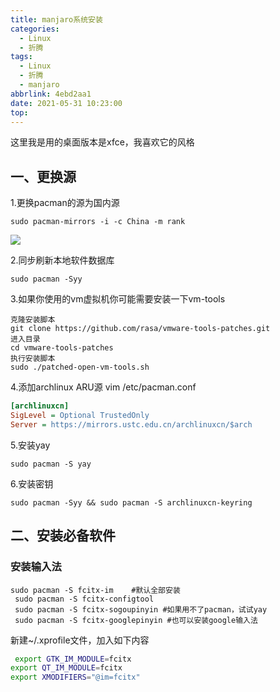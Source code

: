 ```yaml
---
title: manjaro系统安装
categories:
  - Linux
  - 折腾
tags:
  - Linux
  - 折腾
  - manjaro
abbrlink: 4ebd2aa1
date: 2021-05-31 10:23:00
top:
---
```


这里我是用的桌面版本是xfce，我喜欢它的风格
## 一、更换源
1.更换pacman的源为国内源

``` stylus
sudo pacman-mirrors -i -c China -m rank
```

![](https://storage-cn.github.io/images/2021/20210531150413.png)

2.同步刷新本地软件数据库

``` ebnf
sudo pacman -Syy
```
3.如果你使用的vm虚拟机你可能需要安装一下vm-tools

``` vim
克隆安装脚本
git clone https://github.com/rasa/vmware-tools-patches.git
进入目录
cd vmware-tools-patches
执行安装脚本
sudo ./patched-open-vm-tools.sh
```
4.添加archlinux ARU源
vim /etc/pacman.conf

``` ini
[archlinuxcn]
SigLevel = Optional TrustedOnly
Server = https://mirrors.ustc.edu.cn/archlinuxcn/$arch
```
5.安装yay

``` ebnf
sudo pacman -S yay
```

6.安装密钥

``` ebnf
sudo pacman -Syy && sudo pacman -S archlinuxcn-keyring
```
## 二、安装必备软件
### 安装输入法
 

``` nginx
sudo pacman -S fcitx-im    #默认全部安装
 sudo pacman -S fcitx-configtool
 sudo pacman -S fcitx-sogoupinyin #如果用不了pacman，试试yay
 sudo pacman -S fcitx-googlepinyin #也可以安装google输入法
```

 新建~/.xprofile文件，加入如下内容

``` bash
 export GTK_IM_MODULE=fcitx
export QT_IM_MODULE=fcitx
export XMODIFIERS="@im=fcitx"
```